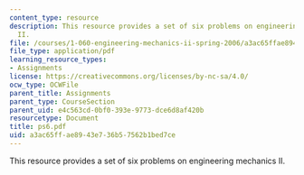 ```yaml
---
content_type: resource
description: This resource provides a set of six problems on engineering mechanics
  II.
file: /courses/1-060-engineering-mechanics-ii-spring-2006/a3ac65ffae8943e736b57562b1bed7ce_ps6.pdf
file_type: application/pdf
learning_resource_types:
- Assignments
license: https://creativecommons.org/licenses/by-nc-sa/4.0/
ocw_type: OCWFile
parent_title: Assignments
parent_type: CourseSection
parent_uid: e4c563cd-0bf0-393e-9773-dce6d8af420b
resourcetype: Document
title: ps6.pdf
uid: a3ac65ff-ae89-43e7-36b5-7562b1bed7ce
---
```

This resource provides a set of six problems on engineering mechanics II.
